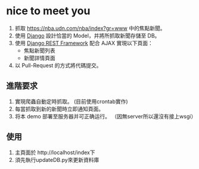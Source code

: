 # nice to meet you
1. 抓取 https://nba.udn.com/nba/index?gr=www 中的焦點新聞。
2. 使用 [Django](https://www.djangoproject.com/) 設計恰當的 Model，并將所抓取新聞存儲至 DB。
3. 使用 [Django REST Framework](http://www.django-rest-framework.org/) 配合 AJAX 實現以下頁面：
	 * 焦點新聞列表
	 * 新聞詳情頁面
4. 以 Pull-Request 的方式將代碼提交。
	
## 進階要求
1. 實現爬蟲自動定時抓取。 (目前使用crontab實作)
2. 每當抓取到新的新聞時立即通知頁面。 
3. 将本 demo 部署至服务器并可正确运行。 （因無server所以還沒有接上wsgi）

## 使用
1. 主頁面於 http://localhost/index下
2. 須先執行updateDB.py來更新資料庫
